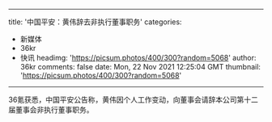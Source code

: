 
---
title: '中国平安：黄伟辞去非执行董事职务'
categories: 
 - 新媒体
 - 36kr
 - 快讯
headimg: 'https://picsum.photos/400/300?random=5068'
author: 36kr
comments: false
date: Mon, 22 Nov 2021 12:25:04 GMT
thumbnail: 'https://picsum.photos/400/300?random=5068'
---

<div>   
36氪获悉，中国平安公告称，黄伟因个人工作变动，向董事会请辞本公司第十二届董事会非执行董事职务。  
</div>
            